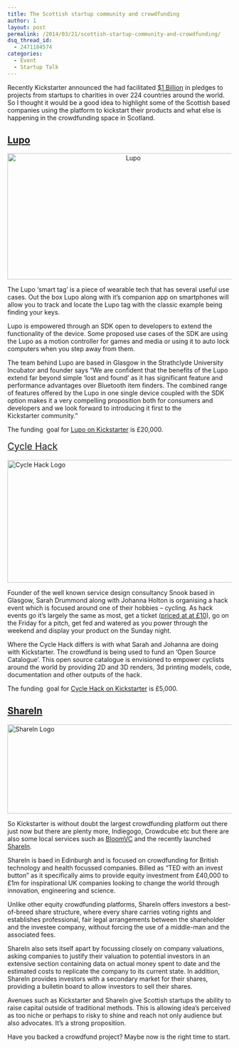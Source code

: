```yaml
---
title: The Scottish startup community and crowdfunding
author: 1
layout: post
permalink: /2014/03/21/scottish-startup-community-and-crowdfunding/
dsq_thread_id:
  - 2471184574
categories:
  - Event
  - Startup Talk
---
```

Recently Kickstarter announced the had facilitated [$1 Billion][1] in pledges to projects from startups to charities in over 224 countries around the world. So I thought it would be a good idea to highlight some of the Scottish based companies using the platform to kickstart their products and what else is happening in the crowdfunding space in Scotland.

## [Lupo][2]

<p style="text-align: center;">
  <a href="https://www.kickstarter.com/projects/758697428/lupo-sixth-sense-device-for-your-smartphone?utm_source=hootsuite&utm_campaign=hootsuite"><img class=" wp-image-13682 aligncenter" alt="Lupo" src="http://rookieoven.com/wp-content/uploads/2014/03/lupo.jpg" width="550" height="283" /></a>
</p>

The Lupo &#8216;smart tag&#8217; is a piece of wearable tech that has several useful use cases. Out the box Lupo along with it&#8217;s companion app on smartphones will allow you to track and locate the Lupo tag with the classic example being finding your keys.

Lupo is empowered through an SDK open to developers to extend the functionality of the device. Some proposed use cases of the SDK are using the Lupo as a motion controller for games and media or using it to auto lock computers when you step away from them.

The team behind Lupo are based in Glasgow in the Strathclyde University Incubator and founder says “We are confident that the benefits of the Lupo extend far beyond simple ‘lost and found’ as it has significant feature and performance advantages over Bluetooth item finders. The combined range of features offered by the Lupo in one single device coupled with the SDK option makes it a very compelling proposition both for consumers and developers and we look forward to introducing it first to the Kickstarter community.”

The funding  goal for [Lupo on Kickstarter][3] is £20,000.

[<span style="font-size: 1.5em; line-height: 1.5em;">Cycle Hack</span>][4]

[<img class="alignnone  wp-image-13680" alt="Cycle Hack Logo" src="http://rookieoven.com/wp-content/uploads/2014/03/cycle-hack.png" width="550" height="275" />][5]

Founder of the well known service design consultancy Snook based in Glasgow, Sarah Drummond along with Johanna Holton is organising a hack event which is focused around one of their hobbies &#8211; cycling. As hack events go it&#8217;s largely the same as most, get a ticket ([priced at at £10][6]), go on the Friday for a pitch, get fed and watered as you power through the weekend and display your product on the Sunday night.

Where the Cycle Hack differs is with what Sarah and Johanna are doing with Kickstarter. The crowdfund is being used to fund an &#8216;Open Source Catalogue&#8217;. This open source catalogue is envisioned to empower cyclists around the world by providing 2D and 3D renders, 3d printing models, code, documentation and other outputs of the hack.

The funding  goal for [Cycle Hack on Kickstarter][7] is £5,000.

## [ShareIn][8]

[<img class="alignnone size-full wp-image-13699" alt="ShareIn Logo" src="http://rookieoven.com/wp-content/uploads/2014/03/sharein-logo.png" width="600" height="200" />][9]

So Kickstarter is without doubt the largest crowdfunding platform out there just now but there are plenty more, Indiegogo, Crowdcube etc but there are also some local services such as [BloomVC][10] and the recently launched [ShareIn][11].

ShareIn is baed in Edinburgh and is focused on crowdfunding for British technology and health focussed companies. Billed as “TED with an invest button” as it specifically aims to provide equity investment from £40,000 to £1m for inspirational UK companies looking to change the world through innovation, engineering and science.

Unlike other equity crowdfunding platforms, ShareIn offers investors a best-of-breed share structure, where every share carries voting rights and establishes professional, fair legal arrangements between the shareholder and the investee company, without forcing the use of a middle-man and the associated fees.

ShareIn also sets itself apart by focussing closely on company valuations, asking companies to justify their valuation to potential investors in an extensive section containing data on actual money spent to date and the estimated costs to replicate the company to its current state. In addition, ShareIn provides investors with a secondary market for their shares, providing a bulletin board to allow investors to sell their shares.

Avenues such as Kickstarter and ShareIn give Scottish startups the ability to raise capital outside of traditional methods. This is allowing idea&#8217;s perceived as too niche or perhaps to risky to shine and reach not only audience but also advocates. It&#8217;s a strong proposition.

Have you backed a crowdfund project? Maybe now is the right time to start.

 [1]: https://www.kickstarter.com/1billion "Kickstarted 1 Billion"
 [2]: http://www.mylupo.com/ "Lupo"
 [3]: https://www.kickstarter.com/projects/758697428/lupo-sixth-sense-device-for-your-smartphone?utm_source=hootsuite&utm_campaign=hootsuite "Lupo Kickstarter"
 [4]: http://www.cyclehack.com/ "cycle hack"
 [5]: https://www.kickstarter.com/projects/1227963692/cyclehack
 [6]: http://www.cyclehack.com/cyclehack-2014/ "cycle hack tickets"
 [7]: https://www.kickstarter.com/projects/1227963692/cyclehack "Cycle Hack"
 [8]: https://www.sharein.com/ "Sharein"
 [9]: https://www.sharein.com
 [10]: http://bloomvc.com/ "BloomVC"
 [11]: https://www.sharein.com/ "sharein"
